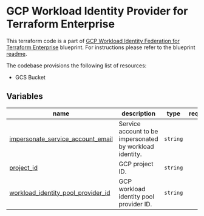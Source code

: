 # GCP Workload Identity Provider for Terraform Enterprise

This terraform code is a part of [GCP Workload Identity Federation for Terraform Enterprise](../) blueprint. For instructions please refer to the blueprint [readme](../README.md).

The codebase provisions the following list of resources:

- GCS Bucket
<!-- BEGIN TFDOC -->

## Variables

| name | description | type | required | default |
|---|---|:---:|:---:|:---:|
| [impersonate_service_account_email](variables.tf#L21) | Service account to be impersonated by workload identity. | <code>string</code> | ✓ |  |
| [project_id](variables.tf#L16) | GCP project ID. | <code>string</code> | ✓ |  |
| [workload_identity_pool_provider_id](variables.tf#L26) | GCP workload identity pool provider ID. | <code>string</code> | ✓ |  |

<!-- END TFDOC -->
